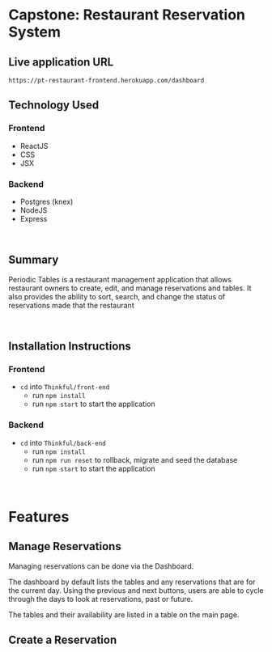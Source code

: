 # Capstone: Restaurant Reservation System

## Live application URL
`https://pt-restaurant-frontend.herokuapp.com/dashboard`

## Technology Used
### Frontend
- ReactJS
- CSS
- JSX

### Backend
- Postgres (knex)
- NodeJS
- Express

<br>

## Summary
Periodic Tables is a restaurant management application that allows restaurant owners to create, edit, and manage reservations and tables. It also provides the ability to sort, search, and change the status of reservations made that the restaurant

<br>

## Installation Instructions

### Frontend
- `cd` into `Thinkful/front-end`
  - run `npm install`
  - run `npm start` to start the application

### Backend
- `cd` into `Thinkful/back-end`
  - run `npm install`
  - run `npm run reset` to rollback, migrate and seed the database
  - run `npm start` to start the application

<br>

# Features

## Manage Reservations
Managing reservations can be done via the Dashboard.

The dashboard by default lists the tables and any reservations that are for the current day. Using the previous and next buttons, users are able to cycle through the days to look at reservations, past or future.

The tables and their availability are listed in a table on the main page.

## Create a Reservation
